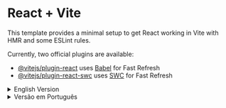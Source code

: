 # React + Vite

This template provides a minimal setup to get React working in Vite with HMR and some ESLint rules.

Currently, two official plugins are available:

- [@vitejs/plugin-react](https://github.com/vitejs/vite-plugin-react/blob/main/packages/plugin-react/README.md) uses [Babel](https://babeljs.io/) for Fast Refresh
- [@vitejs/plugin-react-swc](https://github.com/vitejs/vite-plugin-react-swc) uses [SWC](https://swc.rs/) for Fast Refresh
<details>
<summary>English Version</summary>

# Custom Banner Integration Test

## My Experience on the Project

In this project, I needed to integrate Croct's Personalization Management System (PMS) and created an application to search for addresses using ZIP codes.

### Project Details

- **Technologies Used**: For the implementation, I used Vite, an external API to fetch ZIP codes, and Croct's own SDK.

### Running the Project

To run the project, follow these steps:

1. Clone the repository:
   ```bash
   git clone git@github.com:JulioRugolo/find-your-address.git
   ```

2. Navigate to the project directory:
   ```bash
   cd find-your-address
   ```

3. Run the project in development mode:
   ```bash
   npm run dev
   ```

4. To create a production version, run the command:
   ```bash
   npm run build
   ```

From here, you can access the application running in the development environment or deploy it in production as needed.

### Contact and Feedback

If you have any questions, please don't hesitate to reach out to me.

julio@rugolo.dev

</details>

<details>
<summary>Versão em Português</summary>

# Teste de Integração de Banner Personalizado

## Minha Experiência no Projeto

Nesse projeto precisei integrar o Sistema de Gerenciamento de Personalização da Croct(PMS) e criei uma aplicação para buscar endereços através do CEP.

### Detalhes do Projeto

- **Tecnologias Utilizadas**: Para a implementação, utilizei o Vite, uma API externa para buscar CEPs e a própria SDK da Croct.

### Executando o Projeto

Para executar o projeto, siga os passos abaixo:

1. Clone o repositório:
   ```bash
   git clone git@github.com:JulioRugolo/find-your-address.git
   ```

2. Navegue até o diretório do projeto:
   ```bash
   cd find-your-address
   ```

3. Execute o projeto em modo de desenvolvimento:
   ```bash
   npm run dev
   ```

4. Para criar uma versão de produção, execute o comando:
   ```bash
   npm run build
   ```

A partir daqui, você pode acessar a aplicação em execução no ambiente de desenvolvimento ou implantá-la em produção, conforme necessário.

### Contato e Feedback

Se tiver alguma dúvida, não hesite em entrar em contato comigo.

julio@rugolo.dev

</details>